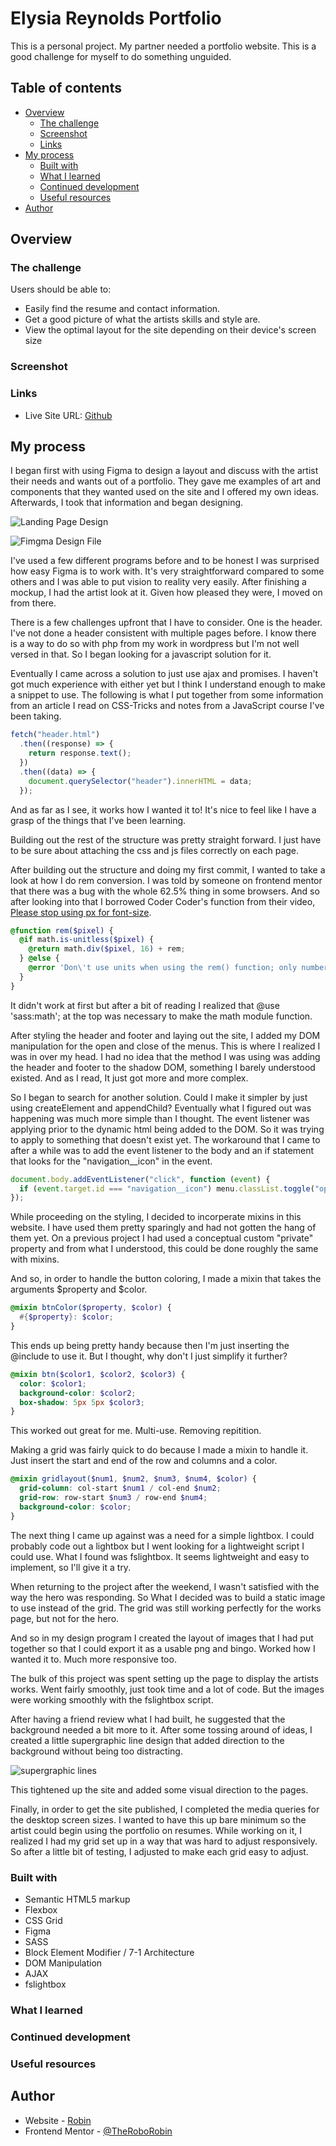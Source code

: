 # Elysia Reynolds Portfolio

This is a personal project. My partner needed a portfolio website. This is a good challenge for myself to do something unguided.

## Table of contents

- [Overview](#overview)
  - [The challenge](#the-challenge)
  - [Screenshot](#screenshot)
  - [Links](#links)
- [My process](#my-process)
  - [Built with](#built-with)
  - [What I learned](#what-i-learned)
  - [Continued development](#continued-development)
  - [Useful resources](#useful-resources)
- [Author](#author)

## Overview

### The challenge

Users should be able to:

- Easily find the resume and contact information.
- Get a good picture of what the artists skills and style are.
- View the optimal layout for the site depending on their device's screen size

### Screenshot

### Links

- Live Site URL: [Github](https://theroborobin.github.io/Frontend-Mentor-Testimonials-Component/)

## My process

I began first with using Figma to design a layout and discuss with the artist their needs and wants out of a portfolio. They gave me examples of art and components that they wanted used on the site and I offered my own ideas. Afterwards, I took that information and began designing.

![Landing Page Design](/src/assets/design/landing%20page%20design.png)

![Fimgma Design File](/src/assets/design/Portfolio%20Design.png)

I've used a few different programs before and to be honest I was surprised how easy Figma is to work with. It's very straightforward compared to some others and I was able to put vision to reality very easily. After finishing a mockup, I had the artist look at it. Given how pleased they were, I moved on from there.

There is a few challenges upfront that I have to consider. One is the header. I've not done a header consistent with multiple pages before. I know there is a way to do so with php from my work in wordpress but I'm not well versed in that. So I began looking for a javascript solution for it.

Eventually I came across a solution to just use ajax and promises. I haven't got much experience with either yet but I think I understand enough to make a snippet to use. The following is what I put together from some information from an article I read on CSS-Tricks and notes from a JavaScript course I've been taking.

```javascript
fetch("header.html")
  .then((response) => {
    return response.text();
  })
  .then((data) => {
    document.querySelector("header").innerHTML = data;
  });
```

And as far as I see, it works how I wanted it to! It's nice to feel like I have a grasp of the things that I've been learning.

Building out the rest of the structure was pretty straight forward. I just have to be sure about attaching the css and js files correctly on each page.

After building out the structure and doing my first commit, I wanted to take a look at how I do rem conversion. I was told by someone on frontend mentor that there was a bug with the whole 62.5% thing in some browsers. And so after looking into that I borrowed Coder Coder's function from their video, [Please stop using px for font-size](https://www.youtube.com/watch?v=xCSw6bPXZks).

```scss
@function rem($pixel) {
  @if math.is-unitless($pixel) {
    @return math.div($pixel, 16) + rem;
  } @else {
    @error 'Don\'t use units when using the rem() function; only numbers.';
  }
}
```

It didn't work at first but after a bit of reading I realized that @use 'sass:math'; at the top was necessary to make the math module function.

After styling the header and footer and laying out the site, I added my DOM manipulation for the open and close of the menus. This is where I realized I was in over my head. I had no idea that the method I was using was adding the header and footer to the shadow DOM, something I barely understood existed. And as I read, It just got more and more complex.

So I began to search for another solution. Could I make it simpler by just using createElement and appendChild? Eventually what I figured out was happening was much more simple than I thought. The event listener was applying prior to the dynamic html being added to the DOM. So it was trying to apply to something that doesn't exist yet. The workaround that I came to after a while was to add the event listener to the body and an if statement that looks for the "navigation\_\_icon" in the event.

```javascript
document.body.addEventListener("click", function (event) {
  if (event.target.id === "navigation__icon") menu.classList.toggle("open");
});
```

While proceeding on the styling, I decided to incorperate mixins in this website. I have used them pretty sparingly and had not gotten the hang of them yet. On a previous project I had used a conceptual custom "private" property and from what I understood, this could be done roughly the same with mixins.

And so, in order to handle the button coloring, I made a mixin that takes the arguments $property and $color.

```scss
@mixin btnColor($property, $color) {
  #{$property}: $color;
}
```

This ends up being pretty handy because then I'm just inserting the @include to use it. But I thought, why don't I just simplify it further?

```scss
@mixin btn($color1, $color2, $color3) {
  color: $color1;
  background-color: $color2;
  box-shadow: 5px 5px $color3;
}
```

This worked out great for me. Multi-use. Removing repitition.

Making a grid was fairly quick to do because I made a mixin to handle it. Just insert the start and end of the row and columns and a color.

```scss
@mixin gridlayout($num1, $num2, $num3, $num4, $color) {
  grid-column: col-start $num1 / col-end $num2;
  grid-row: row-start $num3 / row-end $num4;
  background-color: $color;
}
```

The next thing I came up against was a need for a simple lightbox. I could probably code out a lightbox but I went looking for a lightweight script I could use. What I found was fslightbox. It seems lightweight and easy to implement, so I'll give it a try.

When returning to the project after the weekend, I wasn't satisfied with the way the hero was responding. So What I decided was to build a static image to use instead of the grid. The grid was still working perfectly for the works page, but not for the hero.

And so in my design program I created the layout of images that I had put together so that I could export it as a usable png and bingo. Worked how I wanted it to. Much more responsive too.

The bulk of this project was spent setting up the page to display the artists works. Went fairly smoothly, just took time and a lot of code. But the images were working smoothly with the fslightbox script.

After having a friend review what I had built, he suggested that the background needed a bit more to it. After some tossing around of ideas, I created a little supergraphic line design that added direction to the background without being too distracting.

![supergraphic lines](/src/assets/images/Hero-Background-2.png)

This tightened up the site and added some visual direction to the pages.

Finally, in order to get the site published, I completed the media queries for the desktop screen sizes. I wanted to have this up bare minimum so the artist could begin using the portfolio on resumes. While working on it, I realized I had my grid set up in a way that was hard to adjust responsively. So after a little bit of testing, I adjusted to make each grid easy to adjust.

### Built with

- Semantic HTML5 markup
- Flexbox
- CSS Grid
- Figma
- SASS
- Block Element Modifier / 7-1 Architecture
- DOM Manipulation
- AJAX
- fslightbox

### What I learned

### Continued development

### Useful resources

## Author

- Website - [Robin](https://github.com/TheRoboRobin)
- Frontend Mentor - [@TheRoboRobin](https://www.frontendmentor.io/profile/TheRoboRobin)
